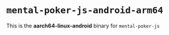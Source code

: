 # `mental-poker-js-android-arm64`

This is the **aarch64-linux-android** binary for `mental-poker-js`
